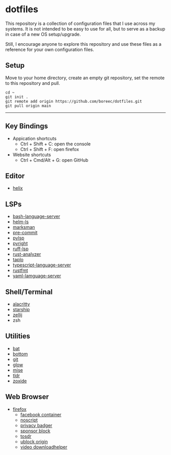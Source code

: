 # dotfiles

This repository is a collection of configuration files that I use across my 
systems. It is not intended to be easy to use for all, but to serve as a 
backup in case of a new OS setup/upgrade.

Still, I encourage anyone to explore this repository and use these files as a 
reference for your own configuration files.

## Setup

Move to your home directory, create an empty git repository, set the remote
to this repository and pull.

```console
cd ~
git init .
git remote add origin https://github.com/boreec/dotfiles.git
git pull origin main
```

---

## Key Bindings

- Appication shortcuts
  - Ctrl + Shift + C: open the console
  - Ctrl + Shift + F: open firefox
- Website shortcuts
  - Ctrl + Cmd/Alt + G: open GitHub

## Editor

- [helix](https://github.com/helix-editor/helix) 

## LSPs

- [bash-language-server](https://github.com/bash-lsp/bash-language-server)
- [helm-ls](https://github.com/mrjosh/helm-ls)
- [marksman](https://github.com/artempyanykh/marksman)
- [pre-commit](https://pre-commit.com/)
- [pylsp](https://github.com/python-lsp/python-lsp-server)
- [pyright](https://github.com/microsoft/pyright)
- [ruff-lsp](https://github.com/astral-sh/ruff-lsp)
- [rust-analyzer](https://github.com/rust-lang/rust-analyzer)
- [taplo](https://github.com/tamasfe/taplo)
- [typescript-language-server](https://github.com/typescript-language-server/typescript-language-server)
- [rustfmt](https://github.com/rust-lang/rustfmt)
- [yaml-lamguage-server](https://www.npmjs.com/package/yaml-language-server)

## Shell/Terminal

- [alacritty](https://github.com/alacritty/alacritty)
- [starship](https://github.com/starship/starship) 
- [zellij](https://github.com/zellij-org/zellij)
- zsh

## Utilities

- [bat](https://github.com/sharkdp/bat)
- [bottom](https://github.com/ClementTsang/bottom)
- [git](https://git-scm.com/)
- [glow](https://github.com/charmbracelet/glow)
- [mise](https://github.com/jdx/mise)
- [tldr](https://github.com/tldr-pages/tldr)
- [zoxide](https://github.com/ajeetdsouza/zoxide)

## Web Browser

- [firefox](https://www.mozilla.org/en-US/firefox/new/)
  - [facebook container](https://addons.mozilla.org/en-US/firefox/addon/facebook-container/)
  - [noscript](https://addons.mozilla.org/en-US/firefox/addon/noscript/)
  - [privacy badger](https://addons.mozilla.org/en-US/firefox/addon/privacy-badger17/)
  - [sponsor block](https://addons.mozilla.org/en-US/firefox/addon/sponsorblock/)
  - [tosdr](https://addons.mozilla.org/en-US/firefox/addon/terms-of-service-didnt-read/)
  - [ublock origin](https://addons.mozilla.org/en-US/firefox/addon/ublock-origin/)
  - [video downloadhelper](https://addons.mozilla.org/en-US/firefox/addon/video-downloadhelper/)
